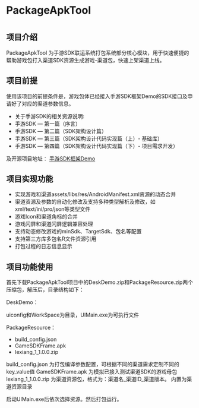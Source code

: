 # PackageApkTool
#

## 项目介绍
PackageApkTool 为手游SDK联运系统打包系统部分核心模块，用于快速便捷的帮助游戏包打入渠道SDK资源生成游戏-渠道包，快速上架渠道上线。


## 项目前提
使用该项目的前提条件是，游戏包体已经接入手游SDK框架Demo的SDK接口及申请好了对应的渠道参数信息。

* 关于手游SDK的相关资源说明:
* 手游SDK — 第一篇（序言）
* 手游SDK — 第二篇（SDK架构设计篇）
* 手游SDK — 第三篇（SDK架构设计代码实现篇（上）- 基础库）
* 手游SDK — 第四篇（SDK架构设计代码实现篇（下）- 项目需求开发）

及开源项目地址：
[手游SDK框架Demo](https://github.com/Bzaigege/GameSDKFrameDemo)



## 项目实现功能

* 实现游戏和渠道assets/libs/res/AndroidManifest.xml资源的动态合并
* 渠道资源及参数的自动化修改及支持多种类型解析及修改，如xml/text/ini/pro/json等类型文件
* 游戏Icon和渠道角标的合并
* 游戏闪屏和渠道闪屏逻辑兼容处理
* 支持动态修改游戏的minSdk、TargetSdk、包名等配置
* 支持第三方库多包名R文件资源引用
* 打包过程的日志信息显示


## 项目功能使用

首先下载PackageApkTool项目中的DeskDemo.zip和PackageResource.zip两个压缩包，解压后，目录结构如下：

DeskDemo： 



uiconfig和WorkSpace为目录，UIMain.exe为可执行文件

PackageResource：

* build_config.json
* GameSDKFrame.apk
* lexiang_1_1.0.0.zip

build_config.json 为打包编译参数配置，可根据不同的渠道需求定制不同的key_value值
GameSDKFrame.apk 为模拟已接入测试渠道SDK的游戏母包
lexiang_1_1.0.0.zip 为渠道资源包，格式为：渠道名_渠道ID_渠道版本。 内置为渠道资源目录

启动UIMain.exe后依次选择资源。然后打包运行。
